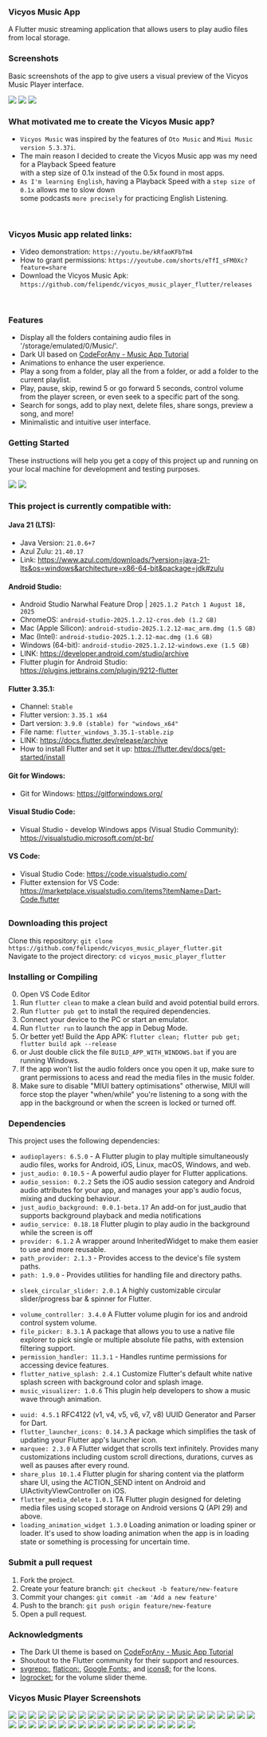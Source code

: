 ### Vicyos Music App

A Flutter music streaming application that allows users to play audio files from local storage.

### Screenshots

Basic screenshots of the app to give users a visual preview of the Vicyos Music Player interface.

<img src="https://github.com/felipendc/vicyos_music_player_flutter/blob/main/others/SCREENSHOTS_DEMO/read_banners/1.png">
<img src="https://github.com/felipendc/vicyos_music_player_flutter/blob/main/others/SCREENSHOTS_DEMO/SCREENSHOTS/V3.0.0_tablet_mode/1.png">
<img src="https://github.com/felipendc/vicyos_music_player_flutter/blob/main/others/SCREENSHOTS_DEMO/SCREENSHOTS/V3.0.0_tablet_mode/33.png">



 <br />
 
### What motivated me to create the Vicyos Music app?  <br />
- `Vicyos Music` was inspired by the features of `Oto Music` and `Miui Music version 5.3.37i`. <br />
- The main reason I decided to create the Vicyos Music app was my need for a Playback Speed feature  <br />
with a step size of 0.1x instead of the 0.5x found in most apps.  <br />
- `As I'm learning English`, having a Playback Speed with a `step size of 0.1x` allows me to slow down <br />
some podcasts `more precisely` for practicing English Listening.

 <br />

### Vicyos Music app related links:

- Video demonstration: `https://youtu.be/kRfaoKFbTm4`
- How to grant permissions: `https://youtube.com/shorts/eTfI_sFM0Xc?feature=share`
- Download the Vicyos Music Apk: `https://github.com/felipendc/vicyos_music_player_flutter/releases`

 <br />
 
### Features

- Display all the folders containing audio files in '/storage/emulated/0/Music/'.
- Dark UI based on [CodeForAny - Music App Tutorial](https://youtube.com/playlist?list=PLzcRC7PA0xWRXGSJZOyD5_SXyGIRt6VFr)
- Animations to enhance the user experience.
- Play a song from a folder, play all the from a folder, or add a folder to the current playlist.
- Play, pause, skip, rewind 5 or go forward 5 seconds, control volume from the player screen, or even seek to a specific part of the song.
- Search for songs, add to play next, delete files, share songs, preview a song, and more!
- Minimalistic and intuitive user interface.

### Getting Started

These instructions will help you get a copy of this project up and running on your local machine for development and testing purposes.

<img src="https://github.com/felipendc/vicyos_music_player_flutter/blob/main/others/SCREENSHOTS_DEMO/how-it-should-look-like_1.png">
<img src="https://github.com/felipendc/vicyos_music_player_flutter/blob/main/others/SCREENSHOTS_DEMO/how-it-should-look-like_2.png">

### This project is currently compatible with:

#### Java 21 (LTS):

- Java Version: `21.0.6+7`
- Azul Zulu: `21.40.17`
- Link: https://www.azul.com/downloads/?version=java-21-lts&os=windows&architecture=x86-64-bit&package=jdk#zulu

<!--
> If you run flutter doctor and get this error:  <br />
> [!] Android Studio, X Unable to determine bundled Java version. <br />
>
> To fix it, got to `project_folder/android/`, then open a cmd window and run: <br />
> flutter clean <br />
> gradlew wrapper --gradle-version 8.10.2 --distribution-type bin <br />
-->

#### Android Studio:

- Android Studio Narwhal Feature Drop | `2025.1.2 Patch 1 August 18, 2025`
- ChromeOS: `android-studio-2025.1.2.12-cros.deb (1.2 GB)`
- Mac (Apple Silicon): `android-studio-2025.1.2.12-mac_arm.dmg (1.5 GB)`
- Mac (Intel): `android-studio-2025.1.2.12-mac.dmg (1.6 GB)`
- Windows (64-bit): `android-studio-2025.1.2.12-windows.exe (1.5 GB)`
- LINK: https://developer.android.com/studio/archive
- Flutter plugin for Android Studio: https://plugins.jetbrains.com/plugin/9212-flutter

#### Flutter 3.35.1:

- Channel: `Stable`
- Flutter version: `3.35.1 x64`
- Dart version: `3.9.0 (stable) for "windows_x64"`
- File name: `flutter_windows_3.35.1-stable.zip`
- LINK: https://docs.flutter.dev/release/archive
- How to install Flutter and set it up: https://flutter.dev/docs/get-started/install

#### Git for Windows:

- Git for Windows: https://gitforwindows.org/

#### Visual Studio Code:

- Visual Studio - develop Windows apps (Visual Studio Community): https://visualstudio.microsoft.com/pt-br/

#### VS Code:

- Visual Studio Code: https://code.visualstudio.com/
- Flutter extension for VS Code: https://marketplace.visualstudio.com/items?itemName=Dart-Code.flutter

##

### Downloading this project

Clone this repository: `git clone https://github.com/felipendc/vicyos_music_player_flutter.git` <br />
Navigate to the project directory: `cd vicyos_music_player_flutter` <br />

<!-- Choose the one you want "GetX" or "StreamBuilder" UI state management. <br /> -->

### Installing or Compiling

0. Open VS Code Editor
1. Run `flutter clean` to make a clean build and avoid potential build errors.
2. Run `flutter pub get` to install the required dependencies.
3. Connect your device to the PC or start an emulator.
4. Run `flutter run` to launch the app in Debug Mode.
5. Or better yet! Build the App APK: `flutter clean; flutter pub get; flutter build apk --release`
6. or Just double click the file `BUILD_APP_WITH_WINDOWS.bat` if you are running Windows.
7. If the app won't list the audio folders once you open it up, make sure to grant permissions to acess and read the media files in the music folder.
8. Make sure to disable "MIUI battery optimisations" otherwise, MIUI will force stop the player "when/while" you're listening to a song with the app in the background or when the screen is locked or turned off.

### Dependencies

This project uses the following dependencies:

- `audioplayers: 6.5.0` - A Flutter plugin to play multiple simultaneously audio files, works for Android, iOS, Linux, macOS, Windows, and web.
- `just_audio: 0.10.5` - A powerful audio player for Flutter applications.
- `audio_session: 0.2.2` Sets the iOS audio session category and Android audio attributes for your app, and manages your app's audio focus, mixing and ducking behaviour.
- `just_audio_background: 0.0.1-beta.17` An add-on for just_audio that supports background playback and media notifications
- `audio_service: 0.18.18` Flutter plugin to play audio in the background while the screen is off
- `provider: 6.1.2` A wrapper around InheritedWidget to make them easier to use and more reusable.
- `path_provider: 2.1.3` - Provides access to the device's file system paths.
- `path: 1.9.0` - Provides utilities for handling file and directory paths.
<!-- - `media_info: 0.12.0+2` Platform services exposed to Flutter apps. -->
- `sleek_circular_slider: 2.0.1` A highly customizable circular slider/progress bar & spinner for Flutter.
<!-- - `flutter_media_metadata: 1.0.0+1` A Flutter plugin to read metadata of media files. -->
- `volume_controller: 3.4.0` A Flutter volume plugin for ios and android control system volume.
- `file_picker: 8.3.1` A package that allows you to use a native file explorer to pick single or multiple absolute file paths, with extension filtering support.
- `permission_handler: 11.3.1` - Handles runtime permissions for accessing device features.
- `flutter_native_splash: 2.4.1` Customize Flutter's default white native splash screen with background color and splash image.
- `music_visualizer: 1.0.6` This plugin help developers to show a music wave through animation.
<!-- - `get: 4.6.6` Open screens/snackbars/dialogs without context, manage states and inject dependencies easily with GetX. -->
- `uuid: 4.5.1` RFC4122 (v1, v4, v5, v6, v7, v8) UUID Generator and Parser for Dart.
- `flutter_launcher_icons: 0.14.3` A package which simplifies the task of updating your Flutter app's launcher icon.
- `marquee: 2.3.0` A Flutter widget that scrolls text infinitely. Provides many customizations including custom scroll directions, durations, curves as well as pauses after every round.
- `share_plus 10.1.4` Flutter plugin for sharing content via the platform share UI, using the ACTION_SEND intent on Android and UIActivityViewController on iOS.
- `flutter_media_delete 1.0.1` TA Flutter plugin designed for deleting media files using scoped storage on Android versions Q (API 29) and above.
- `loading_animation_widget 1.3.0` Loading animation or loading spiner or loader. It's used to show loading animation when the app is in loading state or something is processing for uncertain time.

### Submit a pull request

1. Fork the project.
2. Create your feature branch: `git checkout -b feature/new-feature`
3. Commit your changes: `git commit -am 'Add a new feature'`
4. Push to the branch: `git push origin feature/new-feature`
5. Open a pull request.

### Acknowledgments

- The Dark UI theme is based on [CodeForAny - Music App Tutorial](https://youtube.com/playlist?list=PLzcRC7PA0xWRXGSJZOyD5_SXyGIRt6VFr)
- Shoutout to the Flutter community for their support and resources.
- [svgrepo:](https://www.svgrepo.com/), [flaticon:](https://www.flaticon.com/), [Google Fonts:](https://fonts.google.com/icons), and [icons8:](https://icons8.com.br/) for the Icons.
- [logrocket:](https://blog.logrocket.com/flutter-slider-widgets-deep-dive-with-examples/) for the volume slider theme.

### Vicyos Music Player Screenshots

<img src="https://github.com/felipendc/vicyos_music_player_flutter/blob/main/others/SCREENSHOTS_DEMO/read_banners/11.png">
<img src="https://github.com/felipendc/vicyos_music_player_flutter/blob/main/others/SCREENSHOTS_DEMO/read_banners/12.png">
<img src="https://github.com/felipendc/vicyos_music_player_flutter/blob/main/others/SCREENSHOTS_DEMO/read_banners/13.png">
<img src="https://github.com/felipendc/vicyos_music_player_flutter/blob/main/others/SCREENSHOTS_DEMO/read_banners/6.png">
<img src="https://github.com/felipendc/vicyos_music_player_flutter/blob/main/others/SCREENSHOTS_DEMO/read_banners/2.png">
<img src="https://github.com/felipendc/vicyos_music_player_flutter/blob/main/others/SCREENSHOTS_DEMO/read_banners/3.png">
<img src="https://github.com/felipendc/vicyos_music_player_flutter/blob/main/others/SCREENSHOTS_DEMO/read_banners/4.png">
<img src="https://github.com/felipendc/vicyos_music_player_flutter/blob/main/others/SCREENSHOTS_DEMO/read_banners/5.png">
<img src="https://github.com/felipendc/vicyos_music_player_flutter/blob/main/others/SCREENSHOTS_DEMO/read_banners/7.png">
<img src="https://github.com/felipendc/vicyos_music_player_flutter/blob/main/others/SCREENSHOTS_DEMO/read_banners/8.png">
<img src="https://github.com/felipendc/vicyos_music_player_flutter/blob/main/others/SCREENSHOTS_DEMO/read_banners/9.png">
<img src="https://github.com/felipendc/vicyos_music_player_flutter/blob/main/others/SCREENSHOTS_DEMO/read_banners/10.png">
<img src="https://github.com/felipendc/vicyos_music_player_flutter/blob/main/others/SCREENSHOTS_DEMO/SCREENSHOTS/V3.0.0_tablet_mode/1.png">
<img src="https://github.com/felipendc/vicyos_music_player_flutter/blob/main/others/SCREENSHOTS_DEMO/SCREENSHOTS/V3.0.0_tablet_mode/2.png">
<img src="https://github.com/felipendc/vicyos_music_player_flutter/blob/main/others/SCREENSHOTS_DEMO/SCREENSHOTS/V3.0.0_tablet_mode/33.png">
<img src="https://github.com/felipendc/vicyos_music_player_flutter/blob/main/others/SCREENSHOTS_DEMO/SCREENSHOTS/V3.0.0_tablet_mode/3.png">
<img src="https://github.com/felipendc/vicyos_music_player_flutter/blob/main/others/SCREENSHOTS_DEMO/SCREENSHOTS/V3.0.0_tablet_mode/4.png">
<img src="https://github.com/felipendc/vicyos_music_player_flutter/blob/main/others/SCREENSHOTS_DEMO/SCREENSHOTS/V3.0.0_tablet_mode/5.png">
<img src="https://github.com/felipendc/vicyos_music_player_flutter/blob/main/others/SCREENSHOTS_DEMO/SCREENSHOTS/V3.0.0_tablet_mode/6.png">
<img src="https://github.com/felipendc/vicyos_music_player_flutter/blob/main/others/SCREENSHOTS_DEMO/SCREENSHOTS/V3.0.0_tablet_mode/7.png">
<img src="https://github.com/felipendc/vicyos_music_player_flutter/blob/main/others/SCREENSHOTS_DEMO/SCREENSHOTS/V3.0.0_tablet_mode/8.png">
<img src="https://github.com/felipendc/vicyos_music_player_flutter/blob/main/others/SCREENSHOTS_DEMO/SCREENSHOTS/V3.0.0_tablet_mode/9.png">
<img src="https://github.com/felipendc/vicyos_music_player_flutter/blob/main/others/SCREENSHOTS_DEMO/SCREENSHOTS/V3.0.0_tablet_mode/10.png">
<img src="https://github.com/felipendc/vicyos_music_player_flutter/blob/main/others/SCREENSHOTS_DEMO/SCREENSHOTS/V3.0.0_tablet_mode/11.png">
<img src="https://github.com/felipendc/vicyos_music_player_flutter/blob/main/others/SCREENSHOTS_DEMO/SCREENSHOTS/V3.0.0_tablet_mode/12.png">
<img src="https://github.com/felipendc/vicyos_music_player_flutter/blob/main/others/SCREENSHOTS_DEMO/SCREENSHOTS/V3.0.0_tablet_mode/13.png">
<img src="https://github.com/felipendc/vicyos_music_player_flutter/blob/main/others/SCREENSHOTS_DEMO/SCREENSHOTS/V3.0.0_tablet_mode/14.png">
<img src="https://github.com/felipendc/vicyos_music_player_flutter/blob/main/others/SCREENSHOTS_DEMO/SCREENSHOTS/V3.0.0_tablet_mode/15.png">
<img src="https://github.com/felipendc/vicyos_music_player_flutter/blob/main/others/SCREENSHOTS_DEMO/SCREENSHOTS/V3.0.0_tablet_mode/16.png">
<img src="https://github.com/felipendc/vicyos_music_player_flutter/blob/main/others/SCREENSHOTS_DEMO/SCREENSHOTS/V3.0.0_tablet_mode/17.png">
<img src="https://github.com/felipendc/vicyos_music_player_flutter/blob/main/others/SCREENSHOTS_DEMO/SCREENSHOTS/V3.0.0_tablet_mode/18.png">
<img src="https://github.com/felipendc/vicyos_music_player_flutter/blob/main/others/SCREENSHOTS_DEMO/SCREENSHOTS/V3.0.0_tablet_mode/19.png">
<img src="https://github.com/felipendc/vicyos_music_player_flutter/blob/main/others/SCREENSHOTS_DEMO/SCREENSHOTS/V3.0.0_tablet_mode/20.png">
<img src="https://github.com/felipendc/vicyos_music_player_flutter/blob/main/others/SCREENSHOTS_DEMO/SCREENSHOTS/V3.0.0_tablet_mode/21.png">
<img src="https://github.com/felipendc/vicyos_music_player_flutter/blob/main/others/SCREENSHOTS_DEMO/SCREENSHOTS/V3.0.0_tablet_mode/22.png">
<img src="https://github.com/felipendc/vicyos_music_player_flutter/blob/main/others/SCREENSHOTS_DEMO/SCREENSHOTS/V3.0.0_tablet_mode/23.png">
<img src="https://github.com/felipendc/vicyos_music_player_flutter/blob/main/others/SCREENSHOTS_DEMO/SCREENSHOTS/V3.0.0_tablet_mode/24.png">
<img src="https://github.com/felipendc/vicyos_music_player_flutter/blob/main/others/SCREENSHOTS_DEMO/SCREENSHOTS/V3.0.0_tablet_mode/25.png">
<img src="https://github.com/felipendc/vicyos_music_player_flutter/blob/main/others/SCREENSHOTS_DEMO/SCREENSHOTS/V3.0.0_tablet_mode/26.png">
<img src="https://github.com/felipendc/vicyos_music_player_flutter/blob/main/others/SCREENSHOTS_DEMO/SCREENSHOTS/V3.0.0_tablet_mode/27.png">
<img src="https://github.com/felipendc/vicyos_music_player_flutter/blob/main/others/SCREENSHOTS_DEMO/SCREENSHOTS/V3.0.0_tablet_mode/28.png">
<img src="https://github.com/felipendc/vicyos_music_player_flutter/blob/main/others/SCREENSHOTS_DEMO/SCREENSHOTS/V3.0.0_tablet_mode/29.png">
<img src="https://github.com/felipendc/vicyos_music_player_flutter/blob/main/others/SCREENSHOTS_DEMO/SCREENSHOTS/V3.0.0_tablet_mode/30.png">
<img src="https://github.com/felipendc/vicyos_music_player_flutter/blob/main/others/SCREENSHOTS_DEMO/SCREENSHOTS/V3.0.0_tablet_mode/31.png">
